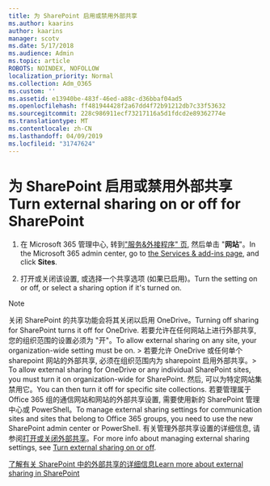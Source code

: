 ```yaml
---
title: 为 SharePoint 启用或禁用外部共享
ms.author: kaarins
author: kaarins
manager: scotv
ms.date: 5/17/2018
ms.audience: Admin
ms.topic: article
ROBOTS: NOINDEX, NOFOLLOW
localization_priority: Normal
ms.collection: Adm_O365
ms.custom: ''
ms.assetid: e13940be-483f-46ed-a88c-d36bbaf04ad5
ms.openlocfilehash: ff481944428f2a67dd4f72b91212db7c33f53632
ms.sourcegitcommit: 228c986911ecf73217116a5d1fdcd2e89362774e
ms.translationtype: MT
ms.contentlocale: zh-CN
ms.lasthandoff: 04/09/2019
ms.locfileid: "31747624"
---
```

# <a name="turn-external-sharing-on-or-off-for-sharepoint"></a><span data-ttu-id="ac63f-102">为 SharePoint 启用或禁用外部共享</span><span class="sxs-lookup"><span data-stu-id="ac63f-102">Turn external sharing on or off for SharePoint</span></span>

1. <span data-ttu-id="ac63f-103">在 Microsoft 365 管理中心, 转到["服务&amp;外接程序" 页](https://portal.office.com/adminportal/home#/Settings/ServicesAndAddIns), 然后单击 "**网站**"。</span><span class="sxs-lookup"><span data-stu-id="ac63f-103">In the Microsoft 365 admin center, go to [the Services &amp; add-ins page](https://portal.office.com/adminportal/home#/Settings/ServicesAndAddIns), and click **Sites**.</span></span>
    
2. <span data-ttu-id="ac63f-104">打开或关闭该设置, 或选择一个共享选项 (如果已启用)。</span><span class="sxs-lookup"><span data-stu-id="ac63f-104">Turn the setting on or off, or select a sharing option if it's turned on.</span></span>
    
> [!NOTE]
> <span data-ttu-id="ac63f-105">关闭 SharePoint 的共享功能会将其关闭以启用 OneDrive。</span><span class="sxs-lookup"><span data-stu-id="ac63f-105">Turning off sharing for SharePoint turns it off for OneDrive.</span></span> <span data-ttu-id="ac63f-106">若要允许在任何网站上进行外部共享, 您的组织范围的设置必须为 "开"。</span><span class="sxs-lookup"><span data-stu-id="ac63f-106">To allow external sharing on any site, your organization-wide setting must be on.</span></span> <span data-ttu-id="ac63f-107">> 若要允许 OneDrive 或任何单个 sharepoint 网站的外部共享, 必须在组织范围内为 sharepoint 启用外部共享。</span><span class="sxs-lookup"><span data-stu-id="ac63f-107">> To allow external sharing for OneDrive or any individual SharePoint sites, you must turn it on organization-wide for SharePoint.</span></span> <span data-ttu-id="ac63f-108">然后, 可以为特定网站集禁用它。</span><span class="sxs-lookup"><span data-stu-id="ac63f-108">You can then turn it off for specific site collections.</span></span> <span data-ttu-id="ac63f-109">若要管理属于 Office 365 组的通信网站和网站的外部共享设置, 需要使用新的 SharePoint 管理中心或 PowerShell。</span><span class="sxs-lookup"><span data-stu-id="ac63f-109">To manage external sharing settings for communication sites and sites that belong to Office 365 groups, you need to use the new SharePoint admin center or PowerShell.</span></span> <span data-ttu-id="ac63f-110">有关管理外部共享设置的详细信息, 请参阅[打开或关闭外部共享](https://go.microsoft.com/fwlink/?linkid=866426)。</span><span class="sxs-lookup"><span data-stu-id="ac63f-110">For more info about managing external sharing settings, see [Turn external sharing on or off](https://go.microsoft.com/fwlink/?linkid=866426).</span></span> 
  
[<span data-ttu-id="ac63f-111">了解有关 SharePoint 中的外部共享的详细信息</span><span class="sxs-lookup"><span data-stu-id="ac63f-111">Learn more about external sharing in SharePoint</span></span>](https://go.microsoft.com/fwlink/?linkid=734908)
  

